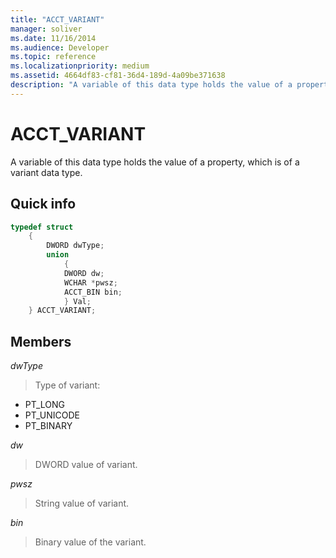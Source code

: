 ```yaml
---
title: "ACCT_VARIANT"
manager: soliver
ms.date: 11/16/2014
ms.audience: Developer
ms.topic: reference
ms.localizationpriority: medium
ms.assetid: 4664df83-cf81-36d4-189d-4a09be371638
description: "A variable of this data type holds the value of a property, which is of a variant data type."
---
```


# ACCT_VARIANT

A variable of this data type holds the value of a property, which is of a variant data type.
  
## Quick info

```cpp
typedef struct 
    { 
        DWORD dwType; 
        union  
            { 
            DWORD dw; 
            WCHAR *pwsz; 
            ACCT_BIN bin; 
            } Val; 
    } ACCT_VARIANT; 

```

## Members

_dwType_
  
> Type of variant:
    
  - PT_LONG
  - PT_UNICODE
  - PT_BINARY
    
_dw_
  
> DWORD value of variant.
    
_pwsz_
  
> String value of variant.
    
_bin_
  
> Binary value of the variant.
    

